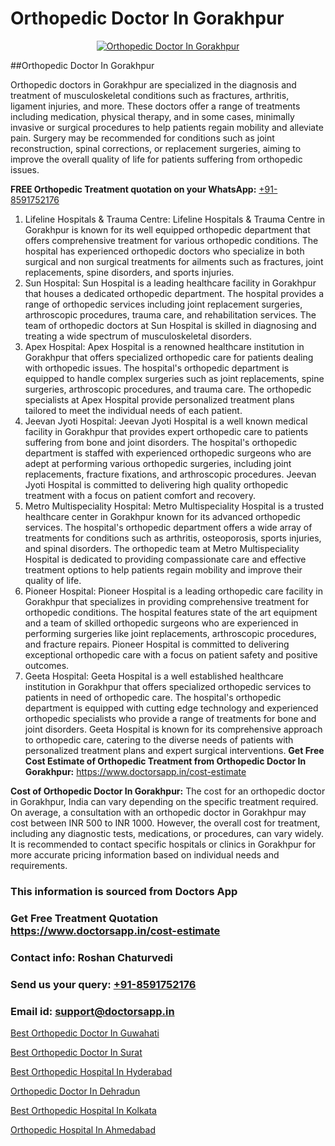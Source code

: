 # Orthopedic Doctor In Gorakhpur

<p align="center">
  <a href="https://doctorsapp.in">
    <img src="https://i.ibb.co/tqM3hNg/sqdqdqsddsa.png" alt="Orthopedic Doctor In Gorakhpur">
  </a>
</p>
##Orthopedic Doctor In Gorakhpur

Orthopedic doctors in Gorakhpur are specialized in the diagnosis and treatment of musculoskeletal conditions such as fractures, arthritis, ligament injuries, and more. These doctors offer a range of treatments including medication, physical therapy, and in some cases, minimally invasive or surgical procedures to help patients regain mobility and alleviate pain. Surgery may be recommended for conditions such as joint reconstruction, spinal corrections, or replacement surgeries, aiming to improve the overall quality of life for patients suffering from orthopedic issues.

**FREE Orthopedic Treatment quotation on your WhatsApp:**  [+91-8591752176](https://api.whatsapp.com/send?phone=8591752176)

1) Lifeline Hospitals & Trauma Centre: Lifeline Hospitals & Trauma Centre in Gorakhpur is known for its well equipped orthopedic department that offers comprehensive treatment for various orthopedic conditions. The hospital has experienced orthopedic doctors who specialize in both surgical and non surgical treatments for ailments such as fractures, joint replacements, spine disorders, and sports injuries.
2) Sun Hospital: Sun Hospital is a leading healthcare facility in Gorakhpur that houses a dedicated orthopedic department. The hospital provides a range of orthopedic services including joint replacement surgeries, arthroscopic procedures, trauma care, and rehabilitation services. The team of orthopedic doctors at Sun Hospital is skilled in diagnosing and treating a wide spectrum of musculoskeletal disorders.
3) Apex Hospital: Apex Hospital is a renowned healthcare institution in Gorakhpur that offers specialized orthopedic care for patients dealing with orthopedic issues. The hospital's orthopedic department is equipped to handle complex surgeries such as joint replacements, spine surgeries, arthroscopic procedures, and trauma care. The orthopedic specialists at Apex Hospital provide personalized treatment plans tailored to meet the individual needs of each patient.
4) Jeevan Jyoti Hospital: Jeevan Jyoti Hospital is a well known medical facility in Gorakhpur that provides expert orthopedic care to patients suffering from bone and joint disorders. The hospital's orthopedic department is staffed with experienced orthopedic surgeons who are adept at performing various orthopedic surgeries, including joint replacements, fracture fixations, and arthroscopic procedures. Jeevan Jyoti Hospital is committed to delivering high quality orthopedic treatment with a focus on patient comfort and recovery.
5) Metro Multispeciality Hospital: Metro Multispeciality Hospital is a trusted healthcare center in Gorakhpur known for its advanced orthopedic services. The hospital's orthopedic department offers a wide array of treatments for conditions such as arthritis, osteoporosis, sports injuries, and spinal disorders. The orthopedic team at Metro Multispeciality Hospital is dedicated to providing compassionate care and effective treatment options to help patients regain mobility and improve their quality of life.
6) Pioneer Hospital: Pioneer Hospital is a leading orthopedic care facility in Gorakhpur that specializes in providing comprehensive treatment for orthopedic conditions. The hospital features state of the art equipment and a team of skilled orthopedic surgeons who are experienced in performing surgeries like joint replacements, arthroscopic procedures, and fracture repairs. Pioneer Hospital is committed to delivering exceptional orthopedic care with a focus on patient safety and positive outcomes.
7) Geeta Hospital: Geeta Hospital is a well established healthcare institution in Gorakhpur that offers specialized orthopedic services to patients in need of orthopedic care. The hospital's orthopedic department is equipped with cutting edge technology and experienced orthopedic specialists who provide a range of treatments for bone and joint disorders. Geeta Hospital is known for its comprehensive approach to orthopedic care, catering to the diverse needs of patients with personalized treatment plans and expert surgical interventions.
**Get Free Cost Estimate of Orthopedic Treatment from Orthopedic Doctor In Gorakhpur:** https://www.doctorsapp.in/cost-estimate

**Cost of Orthopedic Doctor In Gorakhpur:**
The cost for an orthopedic doctor in Gorakhpur, India can vary depending on the specific treatment required. On average, a consultation with an orthopedic doctor in Gorakhpur may cost between INR 500 to INR 1000. However, the overall cost for treatment, including any diagnostic tests, medications, or procedures, can vary widely. It is recommended to contact specific hospitals or clinics in Gorakhpur for more accurate pricing information based on individual needs and requirements.

### This information is sourced from Doctors App 
### Get Free Treatment Quotation https://www.doctorsapp.in/cost-estimate
### Contact info: Roshan Chaturvedi 
### Send us your query: [+91-8591752176](https://api.whatsapp.com/send?phone=8591752176) 
### Email id: support@doctorsapp.in

[Best Orthopedic Doctor In Guwahati](https://www.linkedin.com/pulse/best-orthopedic-doctor-guwahati-knee-replacement-treatment-w96se?trackingId=bpmLcR1Hf4M2l52g4JnXHg%3D%3D&lipi=urn%3Ali%3Apage%3Ad_flagship3_company_admin%3BII%2FSNcWiSiigR90SV5cfEQ%3D%3D)

[Best Orthopedic Doctor In Surat](https://www.linkedin.com/pulse/best-orthopedic-doctor-surat-doctorsapp-chittagong-hciye?trackingId=jKmMNezZltfIiPHfoGD1Qw%3D%3D&lipi=urn%3Ali%3Apage%3Ad_flagship3_company_admin%3BUjs5mcUZR9ewYOKOFkpg2w%3D%3D)

[Best Orthopedic Hospital In Hyderabad](https://medium.com/@vimalrana22/best-orthopedic-hospital-in-hyderabad-e7492a968a31)

[Orthopedic Doctor In Dehradun](https://medium.com/@vimalrana22/orthopedic-doctor-in-dehradun-a6c0bcc6ead0)

[Best Orthopedic Hospital In Kolkata](https://doctors-apps.github.io/doctorsapp/best-orthopedic-hospital-in-kolkata)

[Orthopedic Hospital In Ahmedabad](https://doctors-apps.github.io/doctorsapp/orthopedic-hospital-in-ahmedabad)

